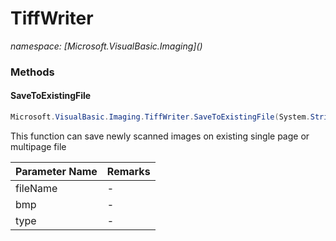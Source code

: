 ﻿# TiffWriter
_namespace: [Microsoft.VisualBasic.Imaging](<a href="#" onClick="load('/docs/Microsoft.VisualBasic.Imaging/index.md')"></a>)_





### Methods

#### SaveToExistingFile
```csharp
Microsoft.VisualBasic.Imaging.TiffWriter.SaveToExistingFile(System.String,System.Drawing.Image[],System.String)
```
This function can save newly scanned images on existing single page or multipage file

|Parameter Name|Remarks|
|--------------|-------|
|fileName|-|
|bmp|-|
|type|-|



